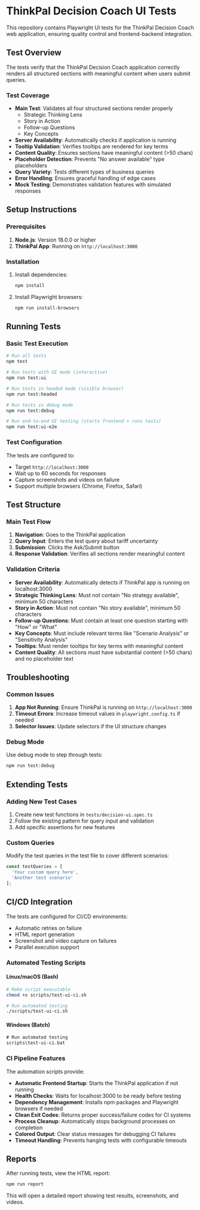# ThinkPal Decision Coach UI Tests

This repository contains Playwright UI tests for the ThinkPal Decision Coach web application, ensuring quality control and frontend-backend integration.

## Test Overview

The tests verify that the ThinkPal Decision Coach application correctly renders all structured sections with meaningful content when users submit queries.

### Test Coverage

- **Main Test**: Validates all four structured sections render properly
  - Strategic Thinking Lens
  - Story in Action  
  - Follow-up Questions
  - Key Concepts
- **Server Availability**: Automatically checks if application is running
- **Tooltip Validation**: Verifies tooltips are rendered for key terms
- **Content Quality**: Ensures sections have meaningful content (>50 chars)
- **Placeholder Detection**: Prevents "No answer available" type placeholders
- **Query Variety**: Tests different types of business queries
- **Error Handling**: Ensures graceful handling of edge cases
- **Mock Testing**: Demonstrates validation features with simulated responses

## Setup Instructions

### Prerequisites

1. **Node.js**: Version 18.0.0 or higher
2. **ThinkPal App**: Running on `http://localhost:3000`

### Installation

1. Install dependencies:
   ```bash
   npm install
   ```

2. Install Playwright browsers:
   ```bash
   npm run install-browsers
   ```

## Running Tests

### Basic Test Execution

```bash
# Run all tests
npm test

# Run tests with UI mode (interactive)
npm run test:ui

# Run tests in headed mode (visible browser)
npm run test:headed

# Run tests in debug mode
npm run test:debug

# Run end-to-end UI testing (starts frontend + runs tests)
npm run test:ui-e2e
```

### Test Configuration

The tests are configured to:
- Target `http://localhost:3000`
- Wait up to 60 seconds for responses
- Capture screenshots and videos on failure
- Support multiple browsers (Chrome, Firefox, Safari)

## Test Structure

### Main Test Flow

1. **Navigation**: Goes to the ThinkPal application
2. **Query Input**: Enters the test query about tariff uncertainty
3. **Submission**: Clicks the Ask/Submit button
4. **Response Validation**: Verifies all sections render meaningful content

### Validation Criteria

- **Server Availability**: Automatically detects if ThinkPal app is running on localhost:3000
- **Strategic Thinking Lens**: Must not contain "No strategy available", minimum 50 characters
- **Story in Action**: Must not contain "No story available", minimum 50 characters  
- **Follow-up Questions**: Must contain at least one question starting with "How" or "What"
- **Key Concepts**: Must include relevant terms like "Scenario Analysis" or "Sensitivity Analysis"
- **Tooltips**: Must render tooltips for key terms with meaningful content
- **Content Quality**: All sections must have substantial content (>50 chars) and no placeholder text

## Troubleshooting

### Common Issues

1. **App Not Running**: Ensure ThinkPal is running on `http://localhost:3000`
2. **Timeout Errors**: Increase timeout values in `playwright.config.ts` if needed
3. **Selector Issues**: Update selectors if the UI structure changes

### Debug Mode

Use debug mode to step through tests:
```bash
npm run test:debug
```

## Extending Tests

### Adding New Test Cases

1. Create new test functions in `tests/decision-ui.spec.ts`
2. Follow the existing pattern for query input and validation
3. Add specific assertions for new features

### Custom Queries

Modify the test queries in the test file to cover different scenarios:
```typescript
const testQueries = [
  'Your custom query here',
  'Another test scenario'
];
```

## CI/CD Integration

The tests are configured for CI/CD environments:
- Automatic retries on failure
- HTML report generation
- Screenshot and video capture on failures
- Parallel execution support

### Automated Testing Scripts

#### Linux/macOS (Bash)
```bash
# Make script executable
chmod +x scripts/test-ui-ci.sh

# Run automated testing
./scripts/test-ui-ci.sh
```

#### Windows (Batch)
```cmd
# Run automated testing
scripts\test-ui-ci.bat
```

### CI Pipeline Features

The automation scripts provide:
- **Automatic Frontend Startup**: Starts the ThinkPal application if not running
- **Health Checks**: Waits for localhost:3000 to be ready before testing
- **Dependency Management**: Installs npm packages and Playwright browsers if needed
- **Clean Exit Codes**: Returns proper success/failure codes for CI systems
- **Process Cleanup**: Automatically stops background processes on completion
- **Colored Output**: Clear status messages for debugging CI failures
- **Timeout Handling**: Prevents hanging tests with configurable timeouts

## Reports

After running tests, view the HTML report:
```bash
npm run report
```

This will open a detailed report showing test results, screenshots, and videos. 
<!-- Test CI trigger -->